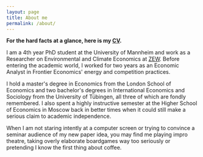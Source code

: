 ```yaml
---
layout: page
title: About me
permalink: /about/
---
```


**For the hard facts at a glance, here is my [CV](/assets/CV_JoschaKrug.pdf).**

I am a 4th year PhD student at the University of Mannheim and work as a Researcher on Environmental and Climate Economics at [ZEW](https://www.zew.de/en/). Before entering the academic world, I worked for two years as an Economic Analyst in Frontier Economics' energy and competition practices.

I hold a master's degree in Economics from the London School of Economics and two bachelor's degrees in International Economics and Sociology from the University of Tübingen, all three of which are fondly remembered. I also spent a highly instructive semester at the Higher School of Economics in Moscow back in better times when it could still make a serious claim to academic independence. <!-- Read this sad but instructive [Meduza piece](https://meduza.io/en/feature/2023/04/21/hse-s-transformation-into-a-kremlin-controlled-research-institute) if you are interested in knowing more. -->

When I am not staring intently at a computer screen or trying to convince a seminar audience of my new paper idea, you may find me playing impro theatre, taking overly elaborate boardgames way too seriously or pretending I know the first thing about coffee.
